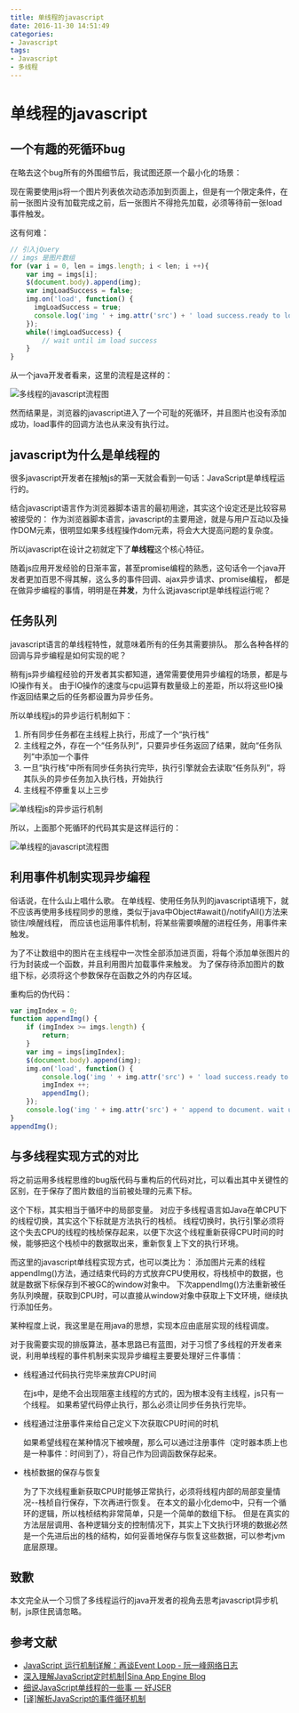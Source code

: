 ```yaml
---
title: 单线程的javascript
date: 2016-11-30 14:51:49
categories: 
- Javascript
tags:
- Javascript
- 多线程
---
```


# 单线程的javascript

## 一个有趣的死循环bug

在略去这个bug所有的外围细节后，我试图还原一个最小化的场景：

现在需要使用js将一个图片列表依次动态添加到页面上，但是有一个限定条件，在前一张图片没有加载完成之前，后一张图片不得抢先加载，必须等待前一张load事件触发。

这有何难：

```javascript
// 引入jQuery
// imgs 是图片数组
for (var i = 0, len = imgs.length; i < len; i ++){
    var img = imgs[i];
    $(document.body).append(img);
    var imgLoadSuccess = false;
    img.on('load', function() {
      imgLoadSuccess = true;
      console.log('img ' + img.attr('src') + ' load success.ready to load the next one.');
    });
    while(!imgLoadSuccess) {
        // wait until im load success
    }
}
```
从一个java开发者看来，这里的流程是这样的：

![多线程的javascript流程图](http://oh4zi4x28.bkt.clouddn.com//images/github-io/lebooks/%E5%A4%9A%E7%BA%BF%E7%A8%8Bjavascript%E6%B5%81%E7%A8%8B%E5%9B%BE.png)

然而结果是，浏览器的javascript进入了一个可耻的死循环，并且图片也没有添加成功，load事件的回调方法也从来没有执行过。

## javascript为什么是单线程的

很多javascript开发者在接触js的第一天就会看到一句话：JavaScript是单线程运行的。

结合javascript语言作为浏览器脚本语言的最初用途，其实这个设定还是比较容易被接受的：
作为浏览器脚本语言，javascript的主要用途，就是与用户互动以及操作DOM元素，很明显如果多线程操作dom元素，将会大大提高问题的复杂度。

所以javascript在设计之初就定下了**单线程**这个核心特征。

随着js应用开发经验的日渐丰富，甚至promise编程的熟悉，这句话令一个java开发者更加百思不得其解，这么多的事件回调、ajax异步请求、promise编程，
都是在做异步编程的事情，明明是在**并发**，为什么说javascript是单线程运行呢？

## 任务队列

javascript语言的单线程特性，就意味着所有的任务其需要排队。
那么各种各样的回调与异步编程是如何实现的呢？

稍有js异步编程经验的开发者其实都知道，通常需要使用异步编程的场景，都是与IO操作有关。
由于IO操作的速度与cpu运算有数量级上的差距，所以将这些IO操作返回结果之后的任务都设置为异步任务。

所以单线程js的异步运行机制如下：
1. 所有同步任务都在主线程上执行，形成了一个“执行栈”
2. 主线程之外，存在一个“任务队列”，只要异步任务返回了结果，就向“任务队列”中添加一个事件
3. 一旦“执行栈”中所有同步任务执行完毕，执行引擎就会去读取“任务队列”，将其队头的异步任务加入执行栈，开始执行
4. 主线程不停重复以上三步

![单线程js的异步运行机制](http://image.beekka.com/blog/2014/bg2014100801.jpg)

所以，上面那个死循环的代码其实是这样运行的：

![单线程的javascript流程图](http://oh4zi4x28.bkt.clouddn.com//images/github-io/lebooks/%E5%8D%95%E7%BA%BF%E7%A8%8Bjavascript%E6%B5%81%E7%A8%8B%E5%9B%BE.png)

## 利用事件机制实现异步编程

俗话说，在什么山上唱什么歌。
在单线程、使用任务队列的javascript语境下，就不应该再使用多线程同步的思维，类似于java中Object#await()/notifyAll()方法来锁住/唤醒线程，
而应该也运用事件机制，将某些需要唤醒的进程任务，用事件来触发。

为了不让数组中的图片在主线程中一次性全部添加进页面，将每个添加单张图片的行为封装成一个函数，并且利用图片加载事件来触发。
为了保存待添加图片的数组下标，必须将这个参数保存在函数之外的内存区域。

重构后的伪代码：
```javascript
var imgIndex = 0;
function appendImg() {
    if (imgIndex >= imgs.length) {
        return;
    }
    var img = imgs[imgIndex];
    $(document.body).append(img);
    img.on('load', function() {
        console.log('img ' + img.attr('src') + ' load success.ready to load the next one.');
        imgIndex ++;
        appendImg();
    });
    console.log('img ' + img.attr('src') + ' append to document. wait util loaded.');
}
appendImg();
```

## 与多线程实现方式的对比

将之前运用多线程思维的bug版代码与重构后的代码对比，可以看出其中关键性的区别，在于保存了图片数组的当前被处理的元素下标。

这个下标，其实相当于循环中的局部变量。
对应于多线程语言如Java在单CPU下的线程切换，其实这个下标就是方法执行的栈桢。
线程切换时，执行引擎必须将这个失去CPU的线程的栈桢保存起来，以便下次这个线程重新获得CPU时间的时候，能够把这个栈桢中的数据取出来，重新恢复上下文的执行环境。

而这里的javascript单线程实现方式，也可以类比为：
添加图片元素的线程appendImg()方法，通过结束代码的方式放弃CPU使用权，将栈桢中的数据，也就是数据下标保存到不被GC的window对象中。
下次appendImg()方法重新被任务队列唤醒，获取到CPU时，可以直接从window对象中获取上下文环境，继续执行添加任务。

某种程度上说，我这里是在用java的思想，实现本应由底层实现的线程调度。

对于我需要实现的排版算法，基本思路已有蓝图，对于习惯了多线程的开发者来说，利用单线程的事件机制来实现异步编程主要要处理好三件事情：
* 线程通过代码执行完毕来放弃CPU时间

    在js中，是绝不会出现阻塞主线程的方式的，因为根本没有主线程，js只有一个线程。
    如果希望代码停止执行，那么必须让同步任务执行完毕。
    
* 线程通过注册事件来给自己定义下次获取CPU时间的时机

    如果希望线程在某种情况下被唤醒，那么可以通过注册事件（定时器本质上也是一种事件：时间到了），将自己作为回调函数保存起来。
    
* 栈桢数据的保存与恢复

    为了下次线程重新获取CPU时能够正常执行，必须将线程内部的局部变量情况--栈桢自行保存，下次再进行恢复。
    在本文的最小化demo中，只有一个循环的逻辑，所以栈桢结构非常简单，只是一个简单的数组下标。
    但是在真实的方法层层调用、各种逻辑分支的控制情况下，其实上下文执行环境的数据必然是一个先进后出的栈的结构，如何妥善地保存与恢复这些数据，可以参考jvm底层原理。
    
## 致歉

本文完全从一个习惯了多线程运行的java开发者的视角去思考javascript异步机制，js原住民请忽略。

## 参考文献

* [JavaScript 运行机制详解：再谈Event Loop - 阮一峰网络日志](http://www.ruanyifeng.com/blog/2014/10/event-loop.html)
* [深入理解JavaScript定时机制|Sina App Engine Blog](http://blog.sae.sina.com.cn/archives/2394)
* [细说JavaScript单线程的一些事 — 好JSER](http://hao.jser.com/archive/9038/)
* [[译]解析JavaScript的事件循环机制](http://lujingbo.me/posts/the-javascript-event-loop-explained.html)